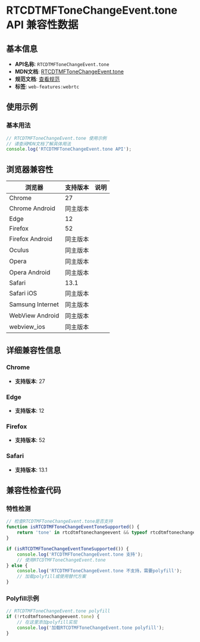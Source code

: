 # RTCDTMFToneChangeEvent.tone API 兼容性数据

## 基本信息

- **API名称**: `RTCDTMFToneChangeEvent.tone`
- **MDN文档**: [RTCDTMFToneChangeEvent.tone](https://developer.mozilla.org/docs/Web/API/RTCDTMFToneChangeEvent/tone)
- **规范文档**: [查看规范](https://w3c.github.io/webrtc-pc/#dom-rtcdtmftonechangeevent-tone)
- **标签**: `web-features:webrtc`

## 使用示例

### 基本用法

```javascript
// RTCDTMFToneChangeEvent.tone 使用示例
// 请查阅MDN文档了解具体用法
console.log('RTCDTMFToneChangeEvent.tone API');
```

## 浏览器兼容性

| 浏览器 | 支持版本 | 说明 |
|--------|----------|------|
| Chrome | 27 |  |
| Chrome Android | 同主版本 |  |
| Edge | 12 |  |
| Firefox | 52 |  |
| Firefox Android | 同主版本 |  |
| Oculus | 同主版本 |  |
| Opera | 同主版本 |  |
| Opera Android | 同主版本 |  |
| Safari | 13.1 |  |
| Safari iOS | 同主版本 |  |
| Samsung Internet | 同主版本 |  |
| WebView Android | 同主版本 |  |
| webview_ios | 同主版本 |  |

## 详细兼容性信息

### Chrome

- **支持版本**: 27

### Edge

- **支持版本**: 12

### Firefox

- **支持版本**: 52

### Safari

- **支持版本**: 13.1

## 兼容性检查代码

### 特性检测

```javascript
// 检查RTCDTMFToneChangeEvent.tone是否支持
function isRTCDTMFToneChangeEventToneSupported() {
    return 'tone' in rtcdtmftonechangeevent && typeof rtcdtmftonechangeevent.tone === 'function';
}

if (isRTCDTMFToneChangeEventToneSupported()) {
    console.log('RTCDTMFToneChangeEvent.tone 支持');
    // 使用RTCDTMFToneChangeEvent.tone
} else {
    console.log('RTCDTMFToneChangeEvent.tone 不支持，需要polyfill');
    // 加载polyfill或使用替代方案
}
```

### Polyfill示例

```javascript
// RTCDTMFToneChangeEvent.tone polyfill
if (!rtcdtmftonechangeevent.tone) {
    // 在这里添加polyfill实现
    console.log('加载RTCDTMFToneChangeEvent.tone polyfill');
}
```

